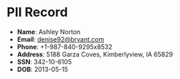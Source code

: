# PII Record
- **Name**: Ashley Norton
- **Email**: denise92@bryant.com
- **Phone**: +1-987-840-9295x8532
- **Address**: 5188 Garza Coves, Kimberlyview, IA 65829
- **SSN**: 342-10-6105
- **DOB**: 2013-05-15
